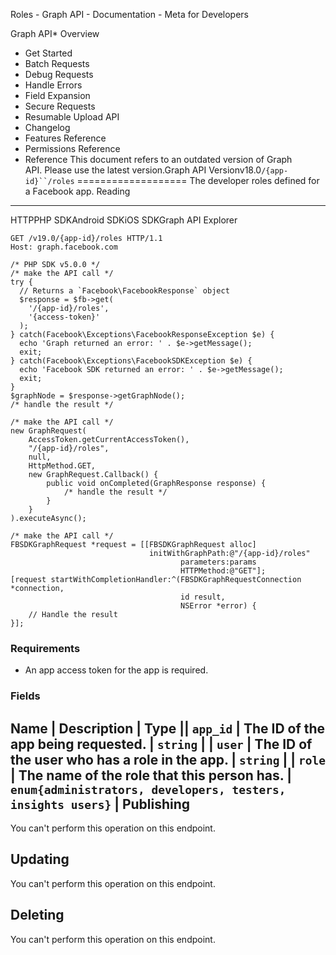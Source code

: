 Roles - Graph API - Documentation - Meta for Developers

Graph API* Overview
* Get Started
* Batch Requests
* Debug Requests
* Handle Errors
* Field Expansion
* Secure Requests
* Resumable Upload API
* Changelog
* Features Reference
* Permissions Reference
* Reference
This document refers to an outdated version of Graph API. Please use the latest version.Graph API Versionv18.0`/{app-id}``/roles`
===================
The developer roles defined for a Facebook app.
Reading
-------
HTTPPHP SDKAndroid SDKiOS SDKGraph API Explorer
```
GET /v19.0/{app-id}/roles HTTP/1.1
Host: graph.facebook.com
```
```
/* PHP SDK v5.0.0 */
/* make the API call */
try {
  // Returns a `Facebook\FacebookResponse` object
  $response = $fb->get(
    '/{app-id}/roles',
    '{access-token}'
  );
} catch(Facebook\Exceptions\FacebookResponseException $e) {
  echo 'Graph returned an error: ' . $e->getMessage();
  exit;
} catch(Facebook\Exceptions\FacebookSDKException $e) {
  echo 'Facebook SDK returned an error: ' . $e->getMessage();
  exit;
}
$graphNode = $response->getGraphNode();
/* handle the result */
```
```
/* make the API call */
new GraphRequest(
    AccessToken.getCurrentAccessToken(),
    "/{app-id}/roles",
    null,
    HttpMethod.GET,
    new GraphRequest.Callback() {
        public void onCompleted(GraphResponse response) {
            /* handle the result */
        }
    }
).executeAsync();
```
```
/* make the API call */
FBSDKGraphRequest *request = [[FBSDKGraphRequest alloc]
                               initWithGraphPath:@"/{app-id}/roles"
                                      parameters:params
                                      HTTPMethod:@"GET"];
[request startWithCompletionHandler:^(FBSDKGraphRequestConnection *connection,
                                      id result,
                                      NSError *error) {
    // Handle the result
}];
```
### Requirements
* An app access token for the app is required.
### Fields

Name
 | 
Description
 | 
Type
 || `app_id` | The ID of the app being requested. | `string` |
| `user` | The ID of the user who has a role in the app. | `string` |
| `role` | The name of the role that this person has. | `enum{administrators, developers, testers, insights users}` |
Publishing
----------
You can't perform this operation on this endpoint.

Updating
--------
You can't perform this operation on this endpoint.

Deleting
--------
You can't perform this operation on this endpoint.